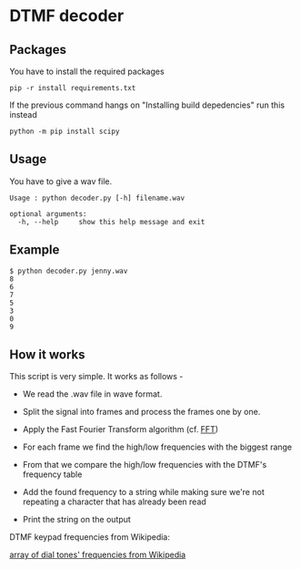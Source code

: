 # DTMF decoder


## Packages

You have to install the required packages

```
pip -r install requirements.txt
```

If the previous command hangs on "Installing build depedencies" run this instead

```
python -m pip install scipy
```

## Usage

You have to give a wav file.

```
Usage : python decoder.py [-h] filename.wav

optional arguments:
  -h, --help     show this help message and exit
```

## Example


```
$ python decoder.py jenny.wav
8
6
7
5
3
0
9
```


## How it works


This script is very simple. It works as follows -

- We read the .wav file in wave format.

- Split the signal into frames and process the frames one by one.

- Apply the Fast Fourier Transform algorithm (cf. [FFT](https://en.wikipedia.org/wiki/Fast_Fourier_transform))

- For each frame we find the high/low frequencies with the biggest range

- From that we compare the high/low frequencies with the DTMF's frequency table

- Add the found frequency to a string while making sure we're not repeating a character that has already been read

- Print the string on the output



DTMF keypad frequencies from Wikipedia:

[array of dial tones' frequencies from Wikipedia](https://en.wikipedia.org/wiki/Dual-tone_multi-frequency_signaling)


